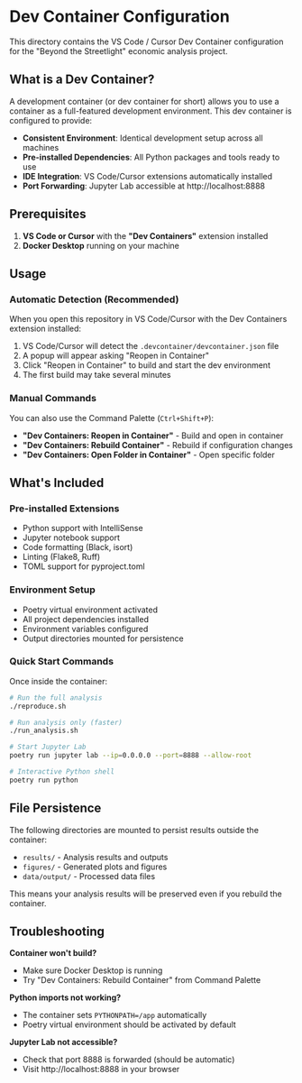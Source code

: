 # Dev Container Configuration

This directory contains the VS Code / Cursor Dev Container configuration for the "Beyond the Streetlight" economic analysis project.

## What is a Dev Container?

A development container (or dev container for short) allows you to use a container as a full-featured development environment. This dev container is configured to provide:

- **Consistent Environment**: Identical development setup across all machines
- **Pre-installed Dependencies**: All Python packages and tools ready to use
- **IDE Integration**: VS Code/Cursor extensions automatically installed
- **Port Forwarding**: Jupyter Lab accessible at http://localhost:8888

## Prerequisites

1. **VS Code or Cursor** with the **"Dev Containers"** extension installed
2. **Docker Desktop** running on your machine

## Usage

### Automatic Detection (Recommended)

When you open this repository in VS Code/Cursor with the Dev Containers extension installed:

1. VS Code/Cursor will detect the `.devcontainer/devcontainer.json` file
2. A popup will appear asking "Reopen in Container"
3. Click "Reopen in Container" to build and start the dev environment
4. The first build may take several minutes

### Manual Commands

You can also use the Command Palette (`Ctrl+Shift+P`):

- **"Dev Containers: Reopen in Container"** - Build and open in container
- **"Dev Containers: Rebuild Container"** - Rebuild if configuration changes
- **"Dev Containers: Open Folder in Container"** - Open specific folder

## What's Included

### Pre-installed Extensions
- Python support with IntelliSense
- Jupyter notebook support
- Code formatting (Black, isort)
- Linting (Flake8, Ruff)
- TOML support for pyproject.toml

### Environment Setup
- Poetry virtual environment activated
- All project dependencies installed
- Environment variables configured
- Output directories mounted for persistence

### Quick Start Commands

Once inside the container:

```bash
# Run the full analysis
./reproduce.sh

# Run analysis only (faster)
./run_analysis.sh  

# Start Jupyter Lab
poetry run jupyter lab --ip=0.0.0.0 --port=8888 --allow-root

# Interactive Python shell
poetry run python
```

## File Persistence

The following directories are mounted to persist results outside the container:
- `results/` - Analysis results and outputs
- `figures/` - Generated plots and figures  
- `data/output/` - Processed data files

This means your analysis results will be preserved even if you rebuild the container.

## Troubleshooting

**Container won't build?**
- Make sure Docker Desktop is running
- Try "Dev Containers: Rebuild Container" from Command Palette

**Python imports not working?**
- The container sets `PYTHONPATH=/app` automatically
- Poetry virtual environment should be activated by default

**Jupyter Lab not accessible?**
- Check that port 8888 is forwarded (should be automatic)
- Visit http://localhost:8888 in your browser 